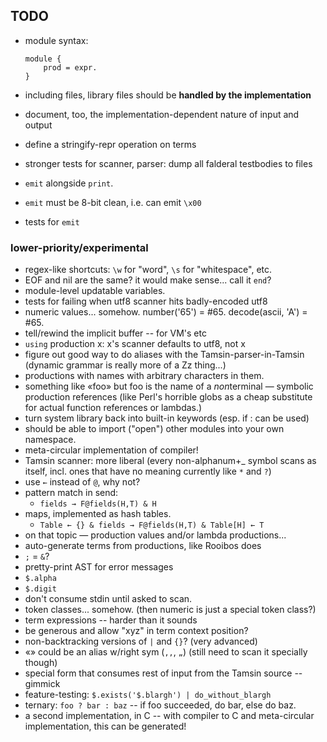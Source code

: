 TODO
----

*   module syntax:
    
        module {
            prod = expr.
        }

*   including files, library files should be **handled by the implementation**
*   document, too, the implementation-dependent nature of input and output
*   define a stringify-repr operation on terms
*   stronger tests for scanner, parser: dump all falderal testbodies to files
*   `emit` alongside `print`.
*   `emit` must be 8-bit clean, i.e. can emit `\x00`
*   tests for `emit`

### lower-priority/experimental ###

*   regex-like shortcuts: `\w` for "word", `\s` for "whitespace", etc.
*   EOF and nil are the same?  it would make sense... call it `end`?
*   module-level updatable variables.
*   tests for failing when utf8 scanner hits badly-encoded utf8
*   numeric values... somehow.  number('65') = #65.  decode(ascii, 'A') = #65.
*   tell/rewind the implicit buffer -- for VM's etc
*   `using` production x: x's scanner defaults to utf8, not x
*   figure out good way to do aliases with the Tamsin-parser-in-Tamsin
    (dynamic grammar is really more of a Zz thing...)
*   productions with names with arbitrary characters in them.
*   something like «foo» but foo is the name of a *non*terminal — symbolic
    production references (like Perl's horrible globs as a cheap substitute
    for actual function references or lambdas.)
*   turn system library back into built-in keywords (esp. if : can be used)
*   should be able to import ("open") other modules into your own namespace.
*   meta-circular implementation of compiler!
*   Tamsin scanner: more liberal (every non-alphanum+_ symbol scans as itself,
    incl. ones that have no meaning currently like `*` and `?`)
*   use `←` instead of `@`, why not?
*   pattern match in send:
    *   `fields → F@fields(H,T) & H`
*   maps, implemented as hash tables.
    *   `Table ← {} & fields → F@fields(H,T) & Table[H] ← T`
*   on that topic — production values and/or lambda productions...
*   auto-generate terms from productions, like Rooibos does
*   `;` = `&`?
*   pretty-print AST for error messages
*   `$.alpha`
*   `$.digit`
*   don't consume stdin until asked to scan.
*   token classes... somehow.  (then numeric is just a special token class?)
*   term expressions -- harder than it sounds
*   be generous and allow "xyz" in term context position?
*   non-backtracking versions of `|` and `{}`?  (very advanced)
*   «» could be an alias w/right sym (`,,`, `„`)
    (still need to scan it specially though)
*   special form that consumes rest of input from the Tamsin source -- gimmick
*   feature-testing: `$.exists('$.blargh') | do_without_blargh`
*   ternary: `foo ? bar : baz` -- if foo succeeded, do bar, else do baz.
*   a second implementation, in C -- with compiler to C and meta-circular
    implementation, this can be generated!
